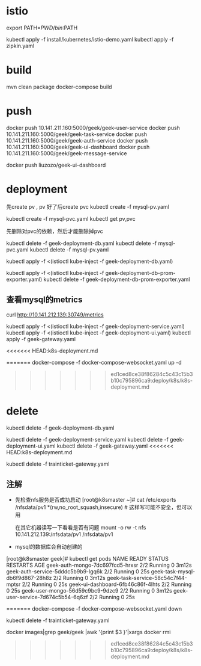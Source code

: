 # istio
export PATH=$PWD/bin:$PATH

kubectl apply -f install/kubernetes/istio-demo.yaml
kubectl apply -f zipkin.yaml




# build
 mvn clean package
 docker-compose build 
 

# push
 docker push 10.141.211.160:5000/geek/geek-user-service 
 docker push 10.141.211.160:5000/geek/geek-task-service
 docker push 10.141.211.160:5000/geek/geek-auth-service
 docker push 10.141.211.160:5000/geek/geek-ui-dashboard
 docker push 10.141.211.160:5000/geek/geek-message-service
  
 docker push  liuzozo/geek-ui-dashboard
 
# deployment
先create pv , pv 好了后create pvc
kubectl create -f mysql-pv.yaml

kubectl create -f mysql-pvc.yaml
kubectl get pv,pvc

先删除对pvc的依赖，然后才能删除掉pvc

kubectl delete -f geek-deployment-db.yaml 
kubectl delete -f mysql-pvc.yaml
kubectl delete -f mysql-pv.yaml


 kubectl apply -f <(istioctl kube-inject -f geek-deployment-db.yaml)
 
 kubectl apply -f <(istioctl kube-inject -f geek-deployment-db-prom-exporter.yaml)
 kubectl delete -f geek-deployment-db-prom-exporter.yaml
 ## 查看mysql的metrics
 curl http://10.141.212.139:30749/metrics
 
 
 kubectl apply -f <(istioctl kube-inject -f geek-deployment-service.yaml)
 kubectl apply -f <(istioctl kube-inject -f geek-deployment-ui.yaml)
 kubectl apply -f geek-gateway.yaml

<<<<<<< HEAD:k8s-deployment.md


=======
 docker-compose -f docker-compose-websocket.yaml up -d
 
 
>>>>>>> ed1ced8ce38f86284c5c43c15b3b10c795896ca9:deploy/k8s/k8s-deployment.md
# delete
 kubectl delete -f geek-deployment-db.yaml 
 
 kubectl delete -f geek-deployment-service.yaml 
 kubectl delete -f geek-deployment-ui.yaml 
 kubectl delete -f geek-gateway.yaml
<<<<<<< HEAD:k8s-deployment.md
 
 kubectl delete -f trainticket-gateway.yaml
  
  
  ## 注解
  - 先检查nfs服务是否成功启动
    [root@k8smaster ~]# cat /etc/exports
    /nfsdata/pv1 *(rw,no_root_squash,insecure)   # 这样写可能不安全，但可以用
    
    在其它机器读写一下看看是否有问题
    mount -o rw -t nfs 10.141.212.139:/nfsdata/pv1 /nfsdata/pv1
    
  - mysql的数据库会自动创建的
 
  
  [root@k8smaster geek]# kubectl get pods
  NAME                                 READY   STATUS    RESTARTS   AGE
  geek-auth-mongo-7dc697fcd5-hrxsr     2/2     Running   0          3m12s
  geek-auth-service-5dddc5b9b9-lgq6k   2/2     Running   0          25s
  geek-task-mysql-db6f9d867-28h8z      2/2     Running   0          3m12s
  geek-task-service-58c54c7f44-mptsr   2/2     Running   0          25s
  geek-ui-dashboard-6fb46c86f-4lhts    2/2     Running   0          25s
  geek-user-mongo-56d59c9bc9-9dzc9     2/2     Running   0          3m12s
  geek-user-service-7d674c5b54-6q6zf   2/2     Running   0          25s

=======
 docker-compose -f docker-compose-websocket.yaml down
  
  
kubectl delete -f trainticket-gateway.yaml



docker images|grep geek/geek |awk '{print $3 }'|xargs docker rmi
>>>>>>> ed1ced8ce38f86284c5c43c15b3b10c795896ca9:deploy/k8s/k8s-deployment.md
